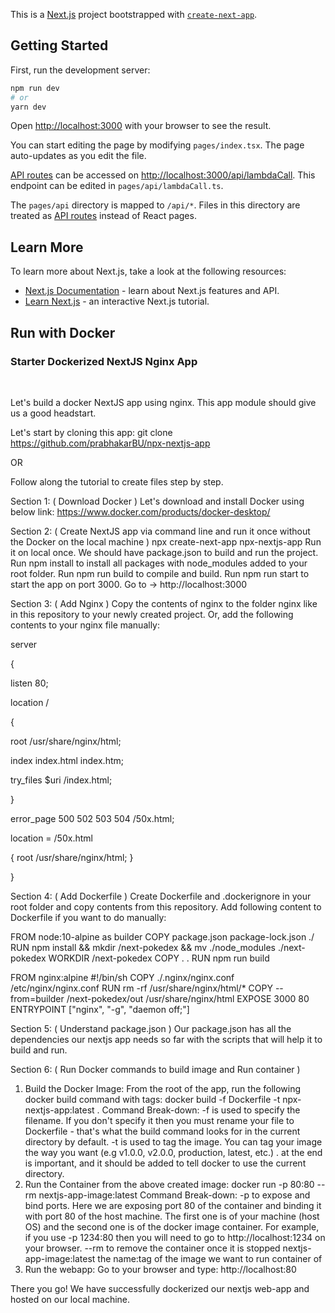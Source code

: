 This is a [Next.js](https://nextjs.org/) project bootstrapped with [`create-next-app`](https://github.com/vercel/next.js/tree/canary/packages/create-next-app).

## Getting Started

First, run the development server:

```bash
npm run dev
# or
yarn dev
```

Open [http://localhost:3000](http://localhost:3000) with your browser to see the result.

You can start editing the page by modifying `pages/index.tsx`. The page auto-updates as you edit the file.

[API routes](https://nextjs.org/docs/api-routes/introduction) can be accessed on [http://localhost:3000/api/lambdaCall](http://localhost:3000/api/lambdaCall). This endpoint can be edited in `pages/api/lambdaCall.ts`.

The `pages/api` directory is mapped to `/api/*`. Files in this directory are treated as [API routes](https://nextjs.org/docs/api-routes/introduction) instead of React pages.

## Learn More

To learn more about Next.js, take a look at the following resources:

- [Next.js Documentation](https://nextjs.org/docs) - learn about Next.js features and API.
- [Learn Next.js](https://nextjs.org/learn) - an interactive Next.js tutorial.

## Run with Docker
### Starter Dockerized NextJS Nginx App 

&nbsp;
&nbsp;

Let's build a docker NextJS app using nginx. This app module should give us a good headstart.

Let's start by cloning this app:
git clone https://github.com/prabhakarBU/npx-nextjs-app

OR 

Follow along the tutorial to create files step by step.

Section 1: ( Download Docker )
Let's download and install Docker using below link:
https://www.docker.com/products/docker-desktop/

Section 2: ( Create NextJS app via command line and run it once without the Docker on the local machine )
npx create-next-app npx-nextjs-app
Run it on local once. We should have package.json to build and run the project.
Run npm install to install all packages with node_modules added to your root folder.
Run npm run build to compile and build.
Run npm run start to start the app on port 3000.
Go to -> http://localhost:3000

Section 3: ( Add Nginx )
Copy the contents of nginx to the folder nginx like in this repository to 
your newly created project.
Or, add the following contents to your nginx file manually:


server 

{

listen 80;

location / 

{

root /usr/share/nginx/html; 

index index.html index.htm; 

try_files $uri /index.html; 

}

error_page 500 502 503 504 /50x.html;

location = /50x.html 

{ root /usr/share/nginx/html; }

}


Section 4: ( Add Dockerfile )
Create Dockerfile and .dockerignore in your root folder and copy contents from this repository.
Add following content to Dockerfile if you want to do manually:


FROM node:10-alpine as builder
COPY package.json package-lock.json ./
RUN npm install && mkdir /next-pokedex && mv ./node_modules ./next-pokedex
WORKDIR /next-pokedex
COPY . .
RUN npm run build

FROM nginx:alpine
#!/bin/sh
COPY ./.nginx/nginx.conf /etc/nginx/nginx.conf
RUN rm -rf /usr/share/nginx/html/*
COPY --from=builder /next-pokedex/out /usr/share/nginx/html
EXPOSE 3000 80
ENTRYPOINT ["nginx", "-g", "daemon off;"]


Section 5: ( Understand package.json )
Our package.json has all the dependencies our nextjs app needs so far with the scripts that
will help it to build and run.


Section 6: ( Run Docker commands to build image and Run container )
1. Build the Docker Image:
From the root of the app, run the following docker build command with tags:
docker build -f Dockerfile -t npx-nextjs-app:latest .
Command Break-down:
-f is used to specify the filename. If you don't specify it then you must rename your file to Dockerfile - that's what the build command looks for in the current directory by default.
-t is used to tag the image. You can tag your image the way you want (e.g v1.0.0, v2.0.0, production, latest, etc.)
. at the end is important, and it should be added to tell docker to use the current directory.
2. Run the Container from the above created image:
docker run -p 80:80 --rm nextjs-app-image:latest
Command Break-down:
-p to expose and bind ports. Here we are exposing port 80 of the container and binding it with port 80 of the host machine. The first one is of your machine (host OS) and the second one is of the docker image container. For example, if you use -p 1234:80 then you will need to go to http://localhost:1234 on your browser.
--rm to remove the container once it is stopped
nextjs-app-image:latest the name:tag of the image we want to run container of
3. Run the webapp:
Go to your browser and type: http://localhost:80

There you go! 
We have successfully dockerized our nextjs web-app and hosted on our local machine.